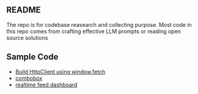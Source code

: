 ## README

The repo is for codebase reasearch and collecting purpose. Most code in this repo comes from crafting effective LLM prompts or reading open source solutions

## Sample Code

- [Build HttpClient using window.fetch](./packages/utils/src/HttpClient.ts)
- [combobox](https://github.com/reboottime/frontend.solutions/tree/main/apps/combobox)
- [realtime feed dashboard](./apps/realtime-feed/)